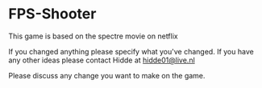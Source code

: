 # FPS-Shooter
This game is based on the spectre movie on netflix

If you changed anything please specify what you've changed.
If you have any other ideas please contact Hidde at hidde01@live.nl


Please discuss any change you want to make on the game.
